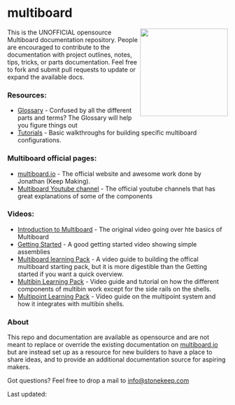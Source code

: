 # multiboard

<img src="images/multiboard-basic.jpg" align="right" width=200 height=200>

This is the UNOFFICIAL opensource Multiboard documentation repository.  People are encouraged to contribute to the documentation with project outlines, notes, tips, tricks, or parts documentation.  Feel free to fork and submit pull requests to update or expand the available docs.

### Resources:
* [Glossary](glossary.md) - Confused by all the different parts and terms?  The Glossary will help you figure things out
* [Tutorials](tutorials/) - Basic walkthroughs for building specific multiboard configurations.

### Multiboard official pages:
* [multiboard.io](https://multiboard.io) - The official website and awesome work done by Jonathan (Keep Making).
* [Multiboard Youtube channel](https://www.youtube.com/@multiboard_io) - The official youtube channels that has great explanations of some of the components

### Videos:
* [Introduction to Multiboard](https://www.youtube.com/watch?v=sbbJ0pUYp8U) - The original video going over hte basics of Multiboard
* [Getting Started](https://www.youtube.com/watch?v=J5OF6diYiSE) - A good getting started video showing simple assemblies
* [Multiboard learning Pack](https://www.youtube.com/watch?v=j6Jl53Ie6nI) - A video guide to building the offical multiboard starting pack, but it is more digestible than the Getting started if you want a quick overview.
* [Multibin Learning Pack](https://www.youtube.com/watch?v=hd5f1XGMeTs) - Video guide and tutorial on how the different components of multibin work except for the side rails on the shells.
* [Multipoint Learning Pack](https://www.youtube.com/watch?v=6-Snwj2g73o) - Video guide on the multipoint system and how it integrates with multibin shells.

### About
This repo and documentation are available as opensource and are not meant to replace or override the existing documentation on [multiboard.io](https://multiboard.io) but are instead set up as a resource for new builders to have a place to share ideas, and to provide an additional documentation source for aspiring makers.

Got questions?  Feel free to drop a mail to info@stonekeep.com

<p>Last updated: <span id="last-modified"></span></p>
<script>
  document.getElementById("last-modified").textContent = document.lastModified;
</script>
